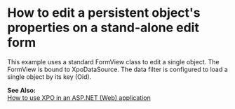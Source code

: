 # How to edit a persistent object's properties on a stand-alone edit form


<p>This example uses a standard FormView class to edit a single object. The FormView is bound to XpoDataSource. The data filter is configured to load a single object by its key (Oid).</p><p><strong>See Also:</strong><br />
<a href="https://www.devexpress.com/Support/Center/p/K18061">How to use XPO in an ASP.NET (Web) application</a></p>

<br/>


